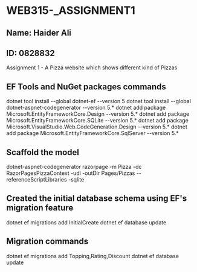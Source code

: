 # WEB315-_ASSIGNMENT1
## Name: Haider Ali
## ID: 0828832
Assignment 1 - A Pizza website which shows different kind of Pizzas

 ## EF Tools and NuGet packages commands
 dotnet tool install --global dotnet-ef --version 5
 dotnet tool install --global dotnet-aspnet-codegenerator --version 5.*
 dotnet add package Microsoft.EntityFrameworkCore.Design --version 5.*
 dotnet add package Microsoft.EntityFrameworkCore.SQLite --version 5.*
 dotnet add package Microsoft.VisualStudio.Web.CodeGeneration.Design --version 5.*
 dotnet add package Microsoft.EntityFrameworkCore.SqlServer --version 5.*

 ## Scaffold the model
 dotnet-aspnet-codegenerator razorpage -m Pizza -dc RazorPagesPizzaContext -udl -outDir Pages/Pizzas --referenceScriptLibraries -sqlite

 ## Created the initial database schema using EF's migration feature
 dotnet ef migrations add InitialCreate
 dotnet ef database update

 ## Migration commands
 dotnet ef migrations add Topping,Rating,Discount
 dotnet ef database update